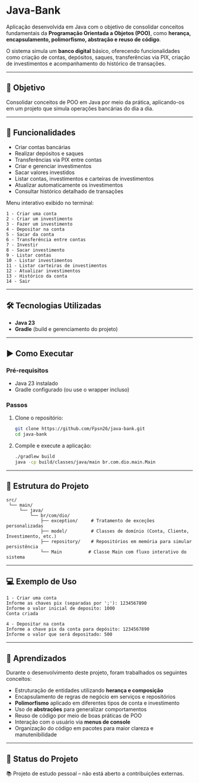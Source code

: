 # Java-Bank

Aplicação desenvolvida em Java com o objetivo de consolidar conceitos fundamentais da **Programação Orientada a Objetos (POO)**, como **herança, encapsulamento, polimorfismo, abstração e reuso de código**.  

O sistema simula um **banco digital** básico, oferecendo funcionalidades como criação de contas, depósitos, saques, transferências via PIX, criação de investimentos e acompanhamento do histórico de transações.

---

## 🎯 Objetivo
Consolidar conceitos de POO em Java por meio da prática, aplicando-os em um projeto que simula operações bancárias do dia a dia.

---

## 🚀 Funcionalidades
- Criar contas bancárias  
- Realizar depósitos e saques  
- Transferências via PIX entre contas  
- Criar e gerenciar investimentos  
- Sacar valores investidos  
- Listar contas, investimentos e carteiras de investimentos  
- Atualizar automaticamente os investimentos  
- Consultar histórico detalhado de transações  

Menu interativo exibido no terminal:
```
1 - Criar uma conta
2 - Criar um investimento
3 - Fazer um investimento
4 - Depositar na conta
5 - Sacar da conta
6 - Transferência entre contas
7 - Investir
8 - Sacar investimento
9 - Listar contas
10 - Listar investimentos
11 - Listar carteiras de investimentos
12 - Atualizar investimentos
13 - Histórico da conta
14 - Sair
```

---

## 🛠️ Tecnologias Utilizadas
- **Java 23**
- **Gradle** (build e gerenciamento do projeto)

---

## ▶️ Como Executar
### Pré-requisitos
- Java 23 instalado  
- Gradle configurado (ou use o wrapper incluso)

### Passos
1. Clone o repositório:
   ```bash
   git clone https://github.com/Fpsn26/java-bank.git
   cd java-bank
   ```
2. Compile e execute a aplicação:
   ```bash
   ./gradlew build
   java -cp build/classes/java/main br.com.dio.main.Main
   ```

---

## 📂 Estrutura do Projeto
```
src/
 └── main/
     └── java/
         └── br/com/dio/
             ├── exception/     # Tratamento de exceções personalizadas
             ├── model/         # Classes de domínio (Conta, Cliente, Investimento, etc.)
             ├── repository/    # Repositórios em memória para simular persistência
             └── Main          # Classe Main com fluxo interativo do sistema
```

---

## 💻 Exemplo de Uso
```
1 - Criar uma conta
Informe as chaves pix (separadas por ';'): 1234567890
Informe o valor inicial de deposito: 1000
Conta criada

4 - Depositar na conta
Informe a chave pix da conta para depósito: 1234567890
Informe o valor que será depositado: 500
```

---

## 📘 Aprendizados
Durante o desenvolvimento deste projeto, foram trabalhados os seguintes conceitos:
- Estruturação de entidades utilizando **herança e composição**
- Encapsulamento de regras de negócio em serviços e repositórios
- **Polimorfismo** aplicado em diferentes tipos de conta e investimento
- Uso de **abstrações** para generalizar comportamentos
- Reuso de código por meio de boas práticas de POO
- Interação com o usuário via **menus de console**
- Organização do código em pacotes para maior clareza e manutenibilidade

---

## 📌 Status do Projeto
📚 Projeto de estudo pessoal – não está aberto a contribuições externas.
